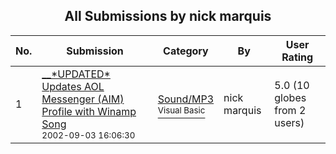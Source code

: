 ﻿<div align="center">

## All Submissions by nick marquis

</div>

No.  | Submission | Category | By   | User Rating
---- | ---------- | -------- | ---- | -----------
1 | [\_\_\*UPDATED\* Updates AOL Messenger \(AIM\) Profile with Winamp Song<br /><sup>2002-09-03 16:06:30</sup>](https://github.com/Planet-Source-Code/nick-marquis-updated-updates-aol-messenger-aim-profile-with-winamp-song__1-38583) | [Sound/MP3<br /><sup>Visual Basic</sup>](../ByCategory/sound-mp3__1-45.md) | nick marquis | 5.0 (10 globes from 2 users)
